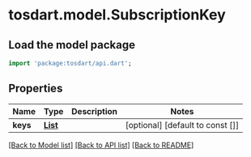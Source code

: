# tosdart.model.SubscriptionKey

## Load the model package
```dart
import 'package:tosdart/api.dart';
```

## Properties
Name | Type | Description | Notes
------------ | ------------- | ------------- | -------------
**keys** | [**List<SubscriptionKeyKeys>**](SubscriptionKeyKeys.md) |  | [optional] [default to const []]

[[Back to Model list]](../README.md#documentation-for-models) [[Back to API list]](../README.md#documentation-for-api-endpoints) [[Back to README]](../README.md)


